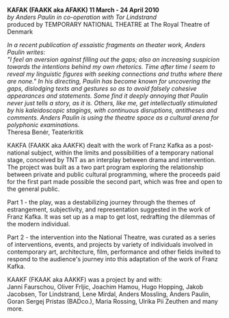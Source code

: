 **KAFAK (FAAKK aka AFAKK) 11 March - 24 April 2010**  
*by Anders Paulin in co-operation with Tor Lindstrand*  
produced by TEMPORARY NATIONAL THEATRE at The Royal Theatre of Denmark 

*In a recent publication of essaistic fragments on theater work, Anders Paulin writes:  
"I feel an aversion against filling out the gaps; also an increasing suspicion towards the intentions behind my own rhetorics. Time after time I seem to reveal my linguistic figures with seeking connections and truths where there are none."
In his directing, Paulin has become known for uncovering the gaps, dislodging texts and gestures so as to avoid falsely cohesive appearances and statements. Some find it deeply annoying that Paulin never just tells a story, as it is. Others, like me, get intellectually stimulated by his kaleidoscopic stagings, with continuous disruptions, antitheses and comments. Anders Paulin is using the theatre space as a cultural arena for polyphonic examinations.*  
Theresa Benér, Teaterkritik

KAKFA (FAAKK aka AAKFK) dealt with the work of Franz Kafka as a post-national subject, within the limits and possibilities of a temporary national stage, conceived by TNT as an interplay between drama and intervention.  
The project was built as a two part program exploring the relationship between private and public cultural programming, where the proceeds paid for the first part made possible the second part, which was free and open to the general public.

Part 1 - the play, was a destabilizing journey through the themes of estrangement, subjectivity, and representation suggested in the work of Franz Kafka. It was set up as a map to get lost, redrafting the dilemmas of the modern individual.

Part 2 - the intervention into the National Theatre, was curated as a series of interventions, events, and projects by variety of individuals involved in contemporary art, architecture, film, performance and other fields invited to respond to the audience's journey into this adaptation of the work of Franz Kafka.

KAAKF (FKAAK aka AAKKF) was a project by and with:   
Janni Faurschou, Oliver Frljic, Joachim Hamou, Hugo Hopping, Jakob Jacobsen, Tor Lindstrand, Lene Mirdal, Anders Mossling, Anders Paulin, Goran Sergej Pristas (BADco.), Maria Rossing, Ulrika Pii Zeuthen and many more.
